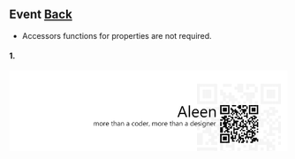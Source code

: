 ## Event [**Back**](./../README.md)

- Accessors functions for properties are not required.

#### 1. 

<a href="http://aleen42.github.io/" target="_blank" ><img src="./../pic/tail.gif"></a>